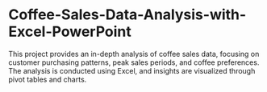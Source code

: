 # Coffee-Sales-Data-Analysis-with-Excel-PowerPoint
This project provides an in-depth analysis of coffee sales data, focusing on customer purchasing patterns, peak sales periods, and coffee preferences. The analysis is conducted using Excel, and insights are visualized through pivot tables and charts.
